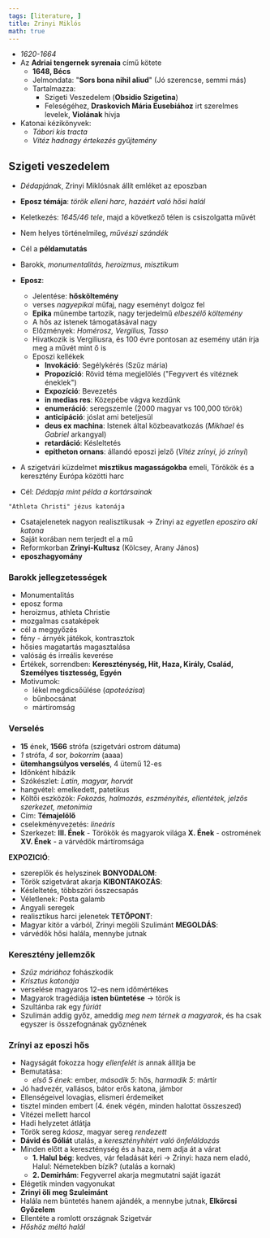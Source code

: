 ```yaml
---
tags: [literature, ] 
title: Zrinyi Miklós
math: true
---
```

- _1620-1664_
- Az __Adriai tengernek syrenaia__ című kötete
	- __1648, Bécs__
	- Jelmondata: "__Sors bona nihil aliud__" (Jó szerencse, semmi más)
	- Tartalmazza:
		- Szigeti Veszedelem (__Obsidio Szigetina__)
		- Feleségéhez, __Draskovich Mária Eusebiához__ irt szerelmes levelek, __Violának__ hívja
- Katonai kézikönyvek:
	- _Tábori kis tracta_
	- _Vitéz hadnagy értekezés gyűjtemény_


## Szigeti veszedelem
- _Dédapjának_, Zrinyi Miklósnak állít emléket az eposzban
- __Eposz témája__: _török elleni harc, hazáért való hősi halál_
- Keletkezés: _1645/46 tele_, majd a következő télen is csiszolgatta művét
- Nem helyes történelmileg, _művészi szándék_
- Cél a __példamutatás__
- Barokk, _monumentalitás, heroizmus, misztikum_

- __Eposz__:
	- Jelentése: __hősköltemény__
	- verses _nagyepikai_ műfaj, nagy eseményt dolgoz fel
	- __Epika__ műnembe tartozik, nagy terjedelmű _elbeszélő költemény_
	- A hős az istenek támogatásával nagy
	- Előzmények: _Homérosz, Vergilius, Tasso_
	- Hivatkozik is Vergiliusra, és 100 évre pontosan az esemény után írja meg a művét mint ő is
	- Eposzi kellékek
		- __Invokáció__: Segélykérés (Szűz mária)
		- __Propozíció__: Rövid téma megjelölés ("Fegyvert és vitéznek éneklek")
		- __Expozíció__: Bevezetés
		- __in medias res__: Közepébe vágva kezdünk
		- __enumeráció__: seregszemle (2000 magyar vs 100,000 török)
		- __anticipáció__: jóslat ami beteljesül
		- __deus ex machina__: Istenek által közbeavatkozás (_Mikhael_ és _Gabriel_ arkangyal)
		- __retardáció__: Késleltetés
		- __epitheton ornans__: állandó eposzi jelző (_Vitéz zrínyi, jó zrínyi_)
- A szigetvári küzdelmet __misztikus magasságokba__ emeli, Törökök és a keresztény Európa közötti harc
- Cél: _Dédapja mint példa a kortársainak_
```ad-quote
"Athleta Christi" jézus katonája
```

- Csatajelenetek nagyon realisztikusak -> Zrinyi az _egyetlen eposziro aki katona_
- Saját korában nem terjedt el a mű
- Reformkorban __Zrinyi-Kultusz__ (Kölcsey, Arany János)
- __eposzhagyomány__


### Barokk jellegzetességek
- Monumentalitás
- eposz forma
- heroizmus, athleta Christie
- mozgalmas csataképek
- cél a meggyőzés
- fény - árnyék játékok, kontrasztok
- hősies magatartás magasztalása
- valóság és irreális keverése
- Értékek, sorrendben: __Kereszténység, Hit, Haza, Király, Család, Személyes tisztesség, Egyén__
- Motivumok:
	- lékel megdicsőülése (_apoteózisa_)
	- bűnbocsánat
	- mártíromság

### Verselés
- __15__ ének, __1566__ strófa (szigetvári ostrom dátuma)
- _1_ strófa, _4_ sor, _bokorrím_ (aaaa)
- __ütemhangsúlyos verselés__, 4 ütemű 12-es
- Időnként hibázik
- Szókészlet: _Latin, magyar, horvát_
- hangvétel: emelkedett, patetikus
- Költői eszközök: _Fokozás, halmozás, eszményítés, ellentétek, jelzős szerkezet, metonímia_
- Cím: __Témajelölő__
- cselekményvezetés: _lineáris_
- Szerkezet:
	__III. Ének__ - Törökök és magyarok világa
	__X. Ének__ - ostromének
	__XV. Ének__ - a várvédők mártíromsága

__EXPOZICIÓ__:
- szereplők és helyszinek
__BONYODALOM__:
- Török szigetvárat akarja
__KIBONTAKOZÁS__:
- Késleltetés, többszöri összecsapás
- Véletlenek: Posta galamb
- Angyali seregek
- realisztikus harci jelenetek
__TETŐPONT__:
- Magyar kitör a várból, Zrinyi megöli Szulimánt
__MEGOLDÁS__:
- várvédők hősi halála, mennybe jutnak

### Keresztény jellemzők
- _Szűz máriához_ fohászkodik
- _Krisztus katonája_
- verselése magyaros 12-es nem időmértékes
- Magyarok tragédiája __isten büntetése__ -> török is
- Szultánba rak egy _fúriát_
- Szulimán addig győz, ameddig _meg nem térnek a magyarok_, és ha csak egyszer is összefognának győznének

### Zrínyi az eposzi hős
- Nagyságát fokozza hogy _ellenfelét is_ annak állitja be
- Bemutatása: 
	- _első 5 ének_: ember, _második 5_: hős, _harmadik 5_: mártír
- Jó hadvezér, vallásos, bátor erős katona, jámbor
- Ellenségeivel lovagias, elismeri érdemeiket
- tisztel minden embert (4. ének végén, minden halottat összeszed)
- Vitézei mellett harcol 
- Hadi helyzetet átlátja
- Török sereg _káosz_, magyar sereg _rendezett_
- __Dávid és Góliát__ utalás, a _keresztényhitért való önfeláldozás_
- Minden előtt a kereszténység és a haza, nem adja át a várat
	- __1. Halul bég__: kedves, vár feladását kéri -> Zrinyi: haza nem eladó, Halul: Németekben bízik? (utalás a kornak)
	- __2. Demirhám__: Fegyverrel akarja megmutatni saját igazát
- Elégetik minden vagyonukat
- __Zrinyi öli meg Szuleimánt__
- Halála nem büntetés hanem ajándék, a mennybe jutnak, __Elkörcsi Győzelem__
- Ellentéte a romlott országnak Szigetvár
- _Hőshöz méltó halál_

 